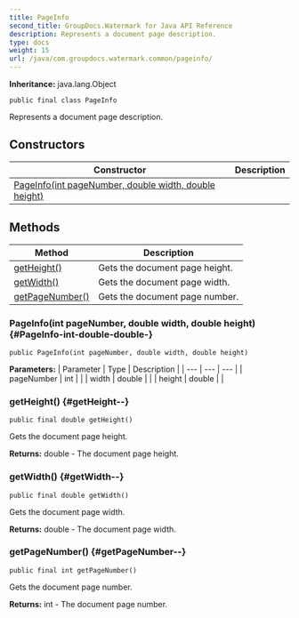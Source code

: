 ```yaml
---
title: PageInfo
second_title: GroupDocs.Watermark for Java API Reference
description: Represents a document page description.
type: docs
weight: 15
url: /java/com.groupdocs.watermark.common/pageinfo/
---
```

**Inheritance:**
java.lang.Object
```
public final class PageInfo
```

Represents a document page description.
## Constructors

| Constructor | Description |
| --- | --- |
| [PageInfo(int pageNumber, double width, double height)](#PageInfo-int-double-double-) |  |
## Methods

| Method | Description |
| --- | --- |
| [getHeight()](#getHeight--) | Gets the document page height. |
| [getWidth()](#getWidth--) | Gets the document page width. |
| [getPageNumber()](#getPageNumber--) | Gets the document page number. |
### PageInfo(int pageNumber, double width, double height) {#PageInfo-int-double-double-}
```
public PageInfo(int pageNumber, double width, double height)
```




**Parameters:**
| Parameter | Type | Description |
| --- | --- | --- |
| pageNumber | int |  |
| width | double |  |
| height | double |  |

### getHeight() {#getHeight--}
```
public final double getHeight()
```


Gets the document page height.

**Returns:**
double - The document page height.
### getWidth() {#getWidth--}
```
public final double getWidth()
```


Gets the document page width.

**Returns:**
double - The document page width.
### getPageNumber() {#getPageNumber--}
```
public final int getPageNumber()
```


Gets the document page number.

**Returns:**
int - The document page number.
